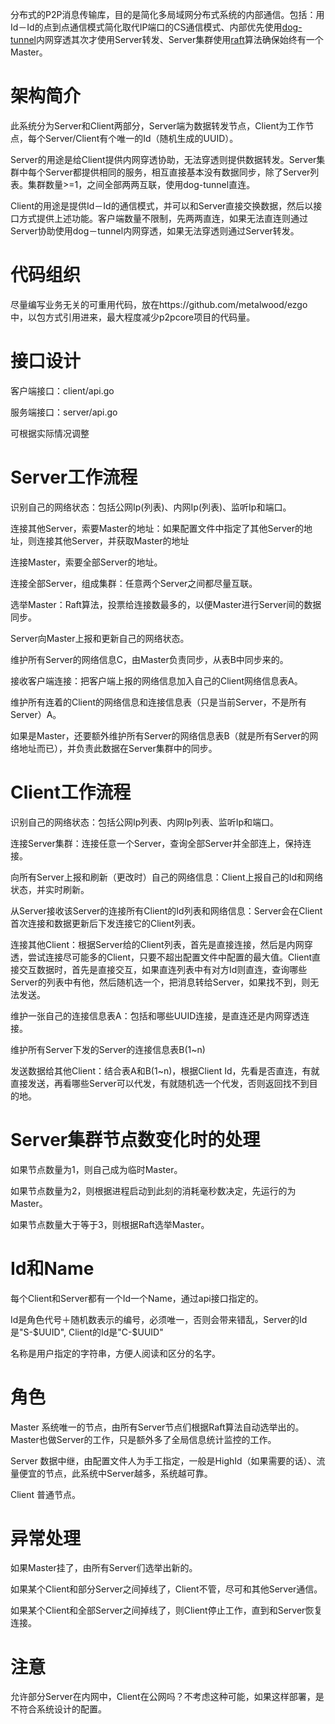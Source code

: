 分布式的P2P消息传输库，目的是简化多局域网分布式系统的内部通信。包括：用Id－Id的点到点通信模式简化取代IP端口的CS通信模式、内部优先使用[dog-tunnel](https://github.com/vzex/dog-tunnel)内网穿透其次才使用Server转发、Server集群使用[raft](https://github.com/coreos/etcd/tree/master/raft)算法确保始终有一个Master。

#  架构简介

此系统分为Server和Client两部分，Server端为数据转发节点，Client为工作节点，每个Server/Client有个唯一的Id（随机生成的UUID）。

Server的用途是给Client提供内网穿透协助，无法穿透则提供数据转发。Server集群中每个Server都提供相同的服务，相互直接基本没有数据同步，除了Server列表。集群数量>=1，之间全部两两互联，使用dog-tunnel直连。

Client的用途是提供Id－Id的通信模式，并可以和Server直接交换数据，然后以接口方式提供上述功能。客户端数量不限制，先两两直连，如果无法直连则通过Server协助使用dog－tunnel内网穿透，如果无法穿透则通过Server转发。

# 代码组织

尽量编写业务无关的可重用代码，放在https://github.com/metalwood/ezgo 中，以包方式引用进来，最大程度减少p2pcore项目的代码量。

# 接口设计

客户端接口：client/api.go

服务端接口：server/api.go

可根据实际情况调整


# Server工作流程

识别自己的网络状态：包括公网Ip(列表)、内网Ip(列表)、监听Ip和端口。

连接其他Server，索要Master的地址：如果配置文件中指定了其他Server的地址，则连接其他Server，并获取Master的地址

连接Master，索要全部Server的地址。

连接全部Server，组成集群：任意两个Server之间都尽量互联。

选举Master：Raft算法，投票给连接数最多的，以便Master进行Server间的数据同步。

Server向Master上报和更新自己的网络状态。

维护所有Server的网络信息C，由Master负责同步，从表B中同步来的。

接收客户端连接：把客户端上报的网络信息加入自己的Client网络信息表A。

维护所有连着的Client的网络信息和连接信息表（只是当前Server，不是所有Server）A。

如果是Master，还要额外维护所有Server的网络信息表B（就是所有Server的网络地址而已），并负责此数据在Server集群中的同步。


# Client工作流程

识别自己的网络状态：包括公网Ip列表、内网Ip列表、监听Ip和端口。

连接Server集群：连接任意一个Server，查询全部Server并全部连上，保持连接。

向所有Server上报和刷新（更改时）自己的网络信息：Client上报自己的Id和网络状态，并实时刷新。

从Server接收该Server的连接所有Client的Id列表和网络信息：Server会在Client首次连接和数据更新后下发连接它的Client列表。

连接其他Client：根据Server给的Client列表，首先是直接连接，然后是内网穿透，尝试连接尽可能多的Client，只要不超出配置文件中配置的最大值。Client直接交互数据时，首先是直接交互，如果直连列表中有对方Id则直连，查询哪些Server的列表中有他，然后随机选一个，把消息转给Server，如果找不到，则无法发送。

维护一张自己的连接信息表A：包括和哪些UUID连接，是直连还是内网穿透连接。

维护所有Server下发的Server的连接信息表B(1~n)

发送数据给其他Client：结合表A和B(1~n)，根据Client Id，先看是否直连，有就直接发送，再看哪些Server可以代发，有就随机选一个代发，否则返回找不到目的地。


# Server集群节点数变化时的处理

如果节点数量为1，则自己成为临时Master。

如果节点数量为2，则根据进程启动到此刻的消耗毫秒数决定，先运行的为Master。

如果节点数量大于等于3，则根据Raft选举Master。


# Id和Name

每个Client和Server都有一个Id一个Name，通过api接口指定的。

Id是角色代号＋随机数表示的编号，必须唯一，否则会带来错乱，Server的Id是"S-$UUID", Client的Id是"C-$UUID"

名称是用户指定的字符串，方便人阅读和区分的名字。


# 角色

Master 系统唯一的节点，由所有Server节点们根据Raft算法自动选举出的。Master也做Server的工作，只是额外多了全局信息统计监控的工作。

Server 数据中继，由配置文件人为手工指定，一般是HighId（如果需要的话）、流量便宜的节点，此系统中Server越多，系统越可靠。

Client 普通节点。


# 异常处理

如果Master挂了，由所有Server们选举出新的。

如果某个Client和部分Server之间掉线了，Client不管，尽可和其他Server通信。

如果某个Client和全部Server之间掉线了，则Client停止工作，直到和Server恢复连接。


# 注意

允许部分Server在内网中，Client在公网吗？不考虑这种可能，如果这样部署，是不符合系统设计的配置。